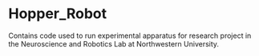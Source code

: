 # Hopper_Robot #
Contains code used to run experimental apparatus for research project in the Neuroscience and Robotics Lab at Northwestern University.
